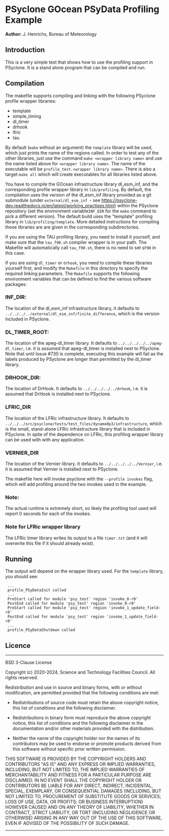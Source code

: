 # PSyclone GOcean PSyData Profiling Example

**Author:** J. Henrichs, Bureau of Meteorology

## Introduction

This is a very simple test that shows how to use the profiling
support in PSyclone. It is a stand alone program that can be compiled
and run. 

## Compilation
The makefile supports compiling and linking with the following PSyclone
profile wrapper libraries:
- template
- simple_timing
- dl_timer
- drhook
- lfric
- tau

By default (``make`` without an argument) the ``template`` library will 
be used, which just prints the name of the regions called.
In order to test any of the other libraries, just use the
command ``make <wrapper library name>`` and use the name listed above
for ``<wrapper library name>``. The name of the executable will be
``profile_test.<wrapper library name>``. There is also a target ``make all``
which will create executables for all libraries listed above.    

You have to compile the GOcean infrastructure library
dl_esm_inf, and the corresponding profile wrapper library in
``lib/profiling``. By default, the compilation uses the version
of the dl_esm_inf library provided as a git submodule (under
``external/dl_esm_inf ``- see
https://psyclone-dev.readthedocs.io/en/latest/working_practises.html)
within the PSyclone repository (set the environment variable``INF_DIR``
for the ``make`` command to pick a different version). The default build
uses the "template" profiling library in ``lib/profiling/template``.
More detailed instructions for compiling these libraries are are given in
the corresponding subdirectories.

If you are using the TAU profiling library, you need to install
it yourself, and make sure that the ``tau_f90.sh`` compiler wrapper
is in your path. The Makefile will automatically call ``tau_f90.sh``, there
is no need to set ``$F90`` in this case.

If you are using ``dl_timer`` or ``drhook``, you need to compile these
libraries yourself first, and modify the ``Makefile`` in this directory
to specify the required linking parameters. The ``Makefile``
supports the following environment variables that can be defined
to find the various software packages:

### INF_DIR:
The location of the dl_esm_inf infrastructure library, it defaults to
``../../../../external/dl_esm_inf/finite_difference``,
which is the version included in PSyclone.
### DL_TIMER_ROOT:
The location of the apeg-dl_timer library. It defaults to
``../../../../../apeg-dl_timer``, i.e. it is assumed that apeg-dl_timer
is installed next to PSyclone.
Note that until Issue #730 is complete, executing this example
will fail as the labels produced by PSyclone are longer than
permitted by the dl_timer library.
### DRHOOK_DIR:
The location of DrHook. It defaults to
``../../../../../drhook``, i.e. it is assumed that DrHook is
installed next to PSyclone.
### LFRIC_DIR
The location of the LFRic infrastructure library. It defaults to
``../../../src/psyclone/tests/test_files/dynamo0p3/infrastructure``,
which is the small, stand-alone LFRic infrastructure library that
is included in PSyclone. In spite of the dependence on LFRic, this
profiling wrapper library can be used with with any application.
### VERNIER_DIR
The location of the Vernier library. It defaults to
``../../../../../Vernier``, i.e. it is assumed that Vernier is
installed next to PSyclone.

The makefile here will invoke psyclone with the ``--profile invokes``
flag, which will add profiling around the two invokes used in the example.

### Note:
The actual runtime is extremely short, so likely the profiling
tool used will report 0 seconds for each of the invokes.

### Note for LFRic wrapper library
The LFRic timer library writes its output to a file ``timer.txt``
(and it will overwrite this file if it should already exist).

## Running
The output will depend on the wrapper library used. For the ``template``
library, you should see:
```
 ...
 profile_PSyDataInit called
 ...
 PreStart called for module 'psy_test' region 'invoke_0-r0'
 PostEnd called for module 'psy_test' region 'invoke_0-r0'
 PreStart called for module 'psy_test' region 'invoke_1_update_field-r0'
 PostEnd called for module 'psy_test' region 'invoke_1_update_field-r0'
 ...  
 profile_PSyDataShutdown called
```

## Licence

-----------------------------------------------------------------------------

BSD 3-Clause License

Copyright (c) 2020-2024, Science and Technology Facilities Council.
All rights reserved.

Redistribution and use in source and binary forms, with or without
modification, are permitted provided that the following conditions are met:

* Redistributions of source code must retain the above copyright notice, this
  list of conditions and the following disclaimer.

* Redistributions in binary form must reproduce the above copyright notice,
  this list of conditions and the following disclaimer in the documentation
  and/or other materials provided with the distribution.

* Neither the name of the copyright holder nor the names of its
  contributors may be used to endorse or promote products derived from
  this software without specific prior written permission.

THIS SOFTWARE IS PROVIDED BY THE COPYRIGHT HOLDERS AND CONTRIBUTORS
"AS IS" AND ANY EXPRESS OR IMPLIED WARRANTIES, INCLUDING, BUT NOT
LIMITED TO, THE IMPLIED WARRANTIES OF MERCHANTABILITY AND FITNESS
FOR A PARTICULAR PURPOSE ARE DISCLAIMED. IN NO EVENT SHALL THE
COPYRIGHT HOLDER OR CONTRIBUTORS BE LIABLE FOR ANY DIRECT, INDIRECT,
INCIDENTAL, SPECIAL, EXEMPLARY, OR CONSEQUENTIAL DAMAGES (INCLUDING,
BUT NOT LIMITED TO, PROCUREMENT OF SUBSTITUTE GOODS OR SERVICES;
LOSS OF USE, DATA, OR PROFITS; OR BUSINESS INTERRUPTION) HOWEVER
CAUSED AND ON ANY THEORY OF LIABILITY, WHETHER IN CONTRACT, STRICT
LIABILITY, OR TORT (INCLUDING NEGLIGENCE OR OTHERWISE) ARISING IN
ANY WAY OUT OF THE USE OF THIS SOFTWARE, EVEN IF ADVISED OF THE
POSSIBILITY OF SUCH DAMAGE.

------------------------------------------------------------------------------

